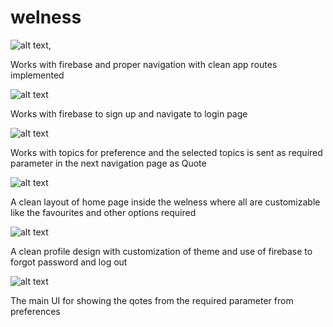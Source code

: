 # welness

![alt text](image.png),

Works with firebase and proper navigation with clean app routes implemented

![alt text](image-1.png)

Works with firebase to sign up and navigate to login page

![alt text](image-2.png)

Works with topics for preference and the selected topics is sent as required parameter in the next navigation page as Quote

![alt text](image-3.png)

A clean layout of home page inside the welness where all are customizable like the favourites and other options required

![alt text](image-4.png)

A clean profile design with customization of theme and use of firebase to forgot password and log out

![alt text](image-5.png)

The main UI for showing the qotes from the required parameter from preferences 